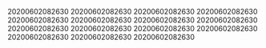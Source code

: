 20200602082630
20200602082630
20200602082630
20200602082630
20200602082630
20200602082630
20200602082630
20200602082630
20200602082630
20200602082630
20200602082630
20200602082630
20200602082630
20200602082630
20200602082630
